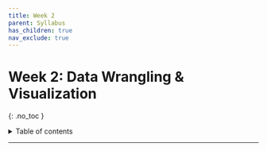 ```yaml
---
title: Week 2
parent: Syllabus
has_children: true
nav_exclude: true
---
```


# Week 2: Data Wrangling & Visualization
{: .no_toc }

<details closed markdown="block">
  <summary>
    Table of contents
  </summary>
  {: .text-delta }
1. TOC
{:toc}
</details>

---

<!-- ########################################################################### -->

<!-- ## Homework Assignment - Due Tuesday, Sept. 7 by 5pm

<details closed markdown="block">
  <summary>Details</summary>

Please complete the following and hand in through Brightspace:

+ Quiz: Whitlock & Schluter, Chapter 1
  + 5 random questions from the [W&S Study Guide](){: target="blank"}
+ Exercise: R/RStudio Basics and Data Structures

</details> -->

<!-- ########################################################################### -->

<!-- ########################################################################### -->

<!-- ## Class - Thursday, Sept. 9

<details closed markdown="block">
  <summary>Details</summary>

</details> -->

<!-- ########################################################################### -->

<!-- ########################################################################### -->

<!-- ## Recitation - Friday, Sept. 10

<details closed markdown="block">
  <summary>Details</summary>

</details> -->

<!-- ########################################################################### -->
